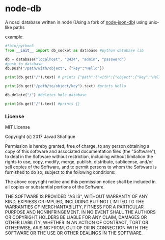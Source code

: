 # node-db
A nosql database written in node (Using a fork of [node-json-db](https://github.com/Belphemur/node-json-db/blob/master/LICENSE))
using unix-like paths

example:
```python
#!bin/python3
from __init__ import db_socket as database #python database lib

db = database("localhost", "3434", "admin", "password")
#push to database
db.push("/path/with/object", {"key":"Hello"})

print(db.get("/").text) # prints {"path":{"with":{"object":{"key":"Hello"}}}}

print(db.get("/path/to/object/key").text) #prints Hello

db.delete("/") #deletes hole database

print(db.get("/").text) #prints {}

```

### License

MIT License

Copyright (c) 2017 Javad Shafique

Permission is hereby granted, free of charge, to any person obtaining a copy
of this software and associated documentation files (the "Software"), to deal
in the Software without restriction, including without limitation the rights
to use, copy, modify, merge, publish, distribute, sublicense, and/or sell
copies of the Software, and to permit persons to whom the Software is
furnished to do so, subject to the following conditions:

The above copyright notice and this permission notice shall be included in all
copies or substantial portions of the Software.

THE SOFTWARE IS PROVIDED "AS IS", WITHOUT WARRANTY OF ANY KIND, EXPRESS OR
IMPLIED, INCLUDING BUT NOT LIMITED TO THE WARRANTIES OF MERCHANTABILITY,
FITNESS FOR A PARTICULAR PURPOSE AND NONINFRINGEMENT. IN NO EVENT SHALL THE
AUTHORS OR COPYRIGHT HOLDERS BE LIABLE FOR ANY CLAIM, DAMAGES OR OTHER
LIABILITY, WHETHER IN AN ACTION OF CONTRACT, TORT OR OTHERWISE, ARISING FROM,
OUT OF OR IN CONNECTION WITH THE SOFTWARE OR THE USE OR OTHER DEALINGS IN THE
SOFTWARE.
